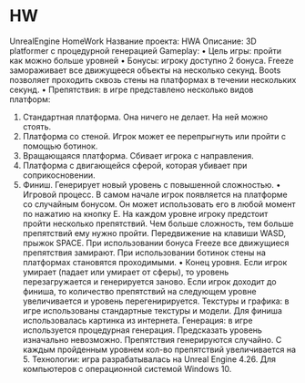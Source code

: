 # HW
UnrealEngine HomeWork
Название проекта: HWA
Описание: 3D platformer с процедурной генерацией
Gameplay: 
•	Цель игры: пройти как можно больше уровней
•	Бонусы: игроку доступно 2 бонуса. Freeze замораживает все движущееся объекты на несколько секунд. Boots позволяет проходить сквозь стены на платформах в течении нескольких секунд.
•	Препятствия: в игре представлено несколько видов платформ:
1.	Стандартная платформа. Она ничего не делает. На ней можно стоять.
2.	Платформа со стеной. Игрок может ее перепрыгнуть или пройти с помощью ботинок.
3.	Вращающаяся платформа. Сбивает игрока с направления.
4.	Платформа с двигающейся сферой, которая убивает при соприкосновении.
5.	Финиш. Генерирует новый уровень с повышенной сложностью. 
•	Игровой процесс. В самом начале игрок появляется на платформе со случайным бонусом. Он может использовать его в любой момент по нажатию на кнопку Е. На каждом уровне игроку предстоит пройти несколько препятствий. Чем больше сложность, тем больше препятствий ему нужно пройти. Передвижение на клавиши WASD, прыжок SPACE. При использовании бонуса Freeze все движущиеся препятствия замирают. При использовании ботинок стены на платформах становятся проходимыми. 
•	Конец уровня. Если игрок умирает (падает или умирает от сферы), то уровень перезагружается и генерируется заново. Если игрок доходит до финиша, то количество препятствий на следующем уровне увеличивается и уровень перегенирируется.
Текстуры и графика: в игре использованы стандартные текстуры и модели. Для финиша использовалась картинка из интернета.
Генерация: в игре используется процедурная генерация. Предсказать уровень изначально невозможно. Препятствия генерируются случайно. С каждым пройденным уровнем кол-во препятствий увеличивается на 5.
Технологии: игра разрабатывалась на Unreal Engine 4.26. Для компьютеров с операционной системой Windows 10.
